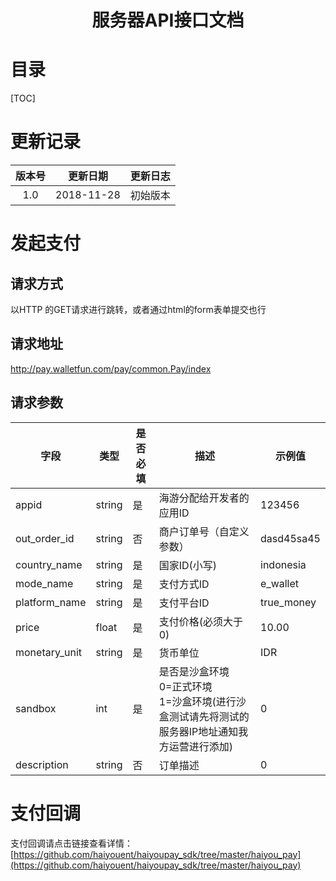 <h1><center>服务器API接口文档</center></h1>

# 目录

[TOC]

# 更新记录



| 版本号 |  更新日期  | 更新日志 |
| :----: | :--------: | :------: |
|  1.0   | 2018-11-28 | 初始版本 |

# 发起支付

## 请求方式

以HTTP 的GET请求进行跳转，或者通过html的form表单提交也行

## 请求地址

http://pay.walletfun.com/pay/common.Pay/index

## 请求参数

| 字段          | 类型   | 是否必填 | **描述**                                       | **示例值**      |
| ------------- | ------ | -------- | ---------------------------------------------- | --------------- |
| appid         | string | 是       | 海游分配给开发者的应用ID                       | 123456          |
| out_order_id  | string | 否       | 商户订单号（自定义参数）                       | dasd45sa45      |
| country_name  | string | 是       | 国家ID(小写)                               | indonesia       |
| mode_name     | string | 是       | 支付方式ID                                     | e_wallet        |
| platform_name | string | 是       | 支付平台ID                                 | true_money      |
| price         | float  | 是       | 支付价格(必须大于0)                            | 10.00           |
| monetary_unit | string | 是       | 货币单位                                       | IDR             |
| sandbox       | int    | 是       | 是否是沙盒环境<br />0=正式环境<br />1=沙盒环境(进行沙盒测试请先将测试的服务器IP地址通知我方运营进行添加) | 0               |
| description       | string    | 否      | 订单描述| 0               |

# 支付回调

支付回调请点击链接查看详情：[https://github.com/haiyouent/haiyoupay_sdk/tree/master/haiyou_pay](https://github.com/haiyouent/haiyoupay_sdk/tree/master/haiyou_pay)

